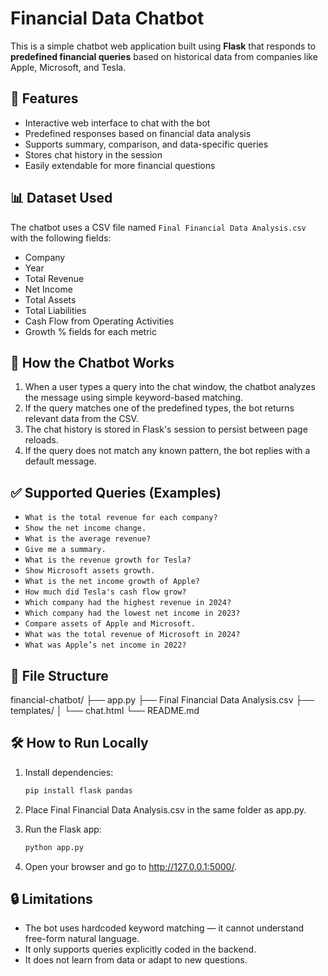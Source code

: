 # Financial Data Chatbot

This is a simple chatbot web application built using **Flask** that responds to **predefined financial queries** based on historical data from companies like Apple, Microsoft, and Tesla.

## 🚀 Features

- Interactive web interface to chat with the bot
- Predefined responses based on financial data analysis
- Supports summary, comparison, and data-specific queries
- Stores chat history in the session
- Easily extendable for more financial questions

## 📊 Dataset Used

The chatbot uses a CSV file named `Final Financial Data Analysis.csv` with the following fields:

- Company
- Year
- Total Revenue
- Net Income
- Total Assets
- Total Liabilities
- Cash Flow from Operating Activities
- Growth % fields for each metric

## 🧠 How the Chatbot Works

1. When a user types a query into the chat window, the chatbot analyzes the message using simple keyword-based matching.
2. If the query matches one of the predefined types, the bot returns relevant data from the CSV.
3. The chat history is stored in Flask's session to persist between page reloads.
4. If the query does not match any known pattern, the bot replies with a default message.

## ✅ Supported Queries (Examples)

- `What is the total revenue for each company?`
- `Show the net income change.`
- `What is the average revenue?`
- `Give me a summary.`
- `What is the revenue growth for Tesla?`
- `Show Microsoft assets growth.`
- `What is the net income growth of Apple?`
- `How much did Tesla's cash flow grow?`
- `Which company had the highest revenue in 2024?`
- `Which company had the lowest net income in 2023?`
- `Compare assets of Apple and Microsoft.`
- `What was the total revenue of Microsoft in 2024?`
- `What was Apple’s net income in 2022?`

## 📁 File Structure

financial-chatbot/
├── app.py
├── Final Financial Data Analysis.csv
├── templates/
│ └── chat.html
└── README.md

## 🛠️ How to Run Locally

1. Install dependencies:

    ```bash
    pip install flask pandas

2. Place Final Financial Data Analysis.csv in the same folder as app.py.

3. Run the Flask app:

    ```bash
    python app.py

4. Open your browser and go to http://127.0.0.1:5000/.

## 🔒 Limitations

- The bot uses hardcoded keyword matching — it cannot understand free-form natural language.
- It only supports queries explicitly coded in the backend.
- It does not learn from data or adapt to new questions.